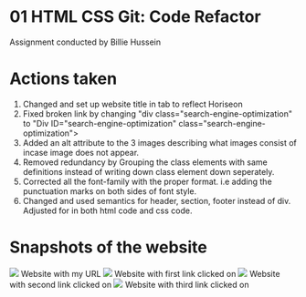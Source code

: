 # 01 HTML CSS Git: Code Refactor
Assignment conducted by Billie Hussein

# Actions taken

1. Changed and set up website title in tab to reflect Horiseon
2. Fixed broken link by changing "div class="search-engine-optimization" to "Div ID="search-engine-optimization" class="search-engine-optimization">
3. Added an alt attribute to the 3 images describing what images consist of incase image does not appear.
4. Removed redundancy by Grouping the class elements with same definitions instead of writing down class element down seperately.
5. Corrected all the font-family with the proper format. i.e adding the punctuation marks on both sides of font style.
6.  Changed and used semantics for header, section, footer instead of div. Adjusted for in both html code and css code.

# Snapshots of the website 

<img src="Capture1.JPG">
Website with my URL

<img src="Capture2.JPG">
Website with first link clicked on

<img src="Capture3.JPG">
Website with second link clicked on

<img src="Capture4.JPG">
Website with third link clicked on